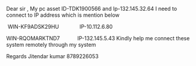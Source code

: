 Dear sir ,
My pc asset ID-TDK1900566 and Ip-132.145.32.64
I need to connect to IP address which is mention below



 WIN-KF9ADSK29HU
             IP-10.112.6.80

WIN-RQOMARKTND7
           IP-132.145.5.43
Kindly help me connect these system remotely through my system

Regards
Jitendar kumar
8789226053
